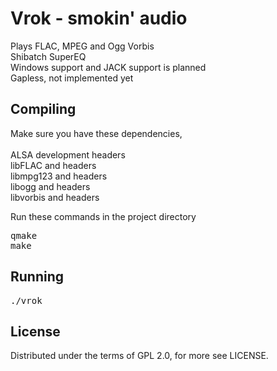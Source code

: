 Vrok - smokin' audio
======================

Plays FLAC, MPEG and Ogg Vorbis<br>
Shibatch SuperEQ<br>
Windows support and JACK support is planned<br>
Gapless, not implemented yet<br>

Compiling
---------

Make sure you have these dependencies,<br>
<br>
ALSA development headers<br>
libFLAC and headers<br>
libmpg123 and headers<br>
libogg and headers<br>
libvorbis and headers<br>

Run these commands in the project directory

<pre>
qmake
make
</pre>

Running
-------
<pre>
./vrok
</pre>

License
-------

Distributed under the terms of GPL 2.0, for more see LICENSE.

